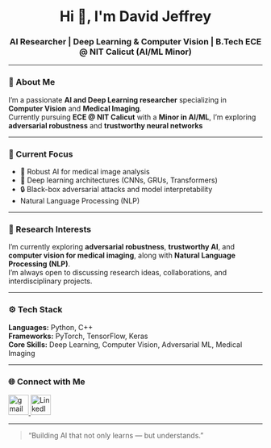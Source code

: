 <h1 align="center">Hi 👋, I'm David Jeffrey</h1>
<h3 align="center">AI Researcher | Deep Learning & Computer Vision | B.Tech ECE @ NIT Calicut (AI/ML Minor)</h3>

---

### 🧠 About Me
I’m a passionate **AI and Deep Learning researcher** specializing in **Computer Vision** and **Medical Imaging**.  
Currently pursuing **ECE @ NIT Calicut** with a **Minor in AI/ML**, I’m exploring **adversarial robustness** and **trustworthy neural networks**

---

### 🧩 Current Focus
- 🩻 Robust AI for medical image analysis  
- 🤖 Deep learning architectures (CNNs, GRUs, Transformers)  
- 🔒 Black-box adversarial attacks and model interpretability
- Natural Language Processing (NLP)  
---

### 🔬 Research Interests
I’m currently exploring **adversarial robustness**, **trustworthy AI**, and **computer vision for medical imaging**, along with **Natural Language Processing (NLP)**.  
I’m always open to discussing research ideas, collaborations, and interdisciplinary projects.

---

### ⚙️ Tech Stack
**Languages:** Python, C++  
**Frameworks:** PyTorch, TensorFlow, Keras  
**Core Skills:** Deep Learning, Computer Vision, Adversarial ML, Medical Imaging  

---


### 🌐 Connect with Me
<p align="left">
  <a href="mailto:davidjeffreyedu@gmail.com">
    <img src="https://img.icons8.com/color/48/gmail--v1.png" width="40" height="40" alt="gmail" />
  </a>
  <a href="https://linkedin.com/in/david-jeffrey-0b4b75287" target="_blank">
    <img src="https://cdn-icons-png.flaticon.com/512/174/174857.png" width="40" height="40" alt="LinkedIn" />
  </a>
</p>


---

> “Building AI that not only learns — but understands.”

